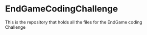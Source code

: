 # EndGameCodingChallenge

This is the repository that holds all the files for the EndGame coding Challenge
